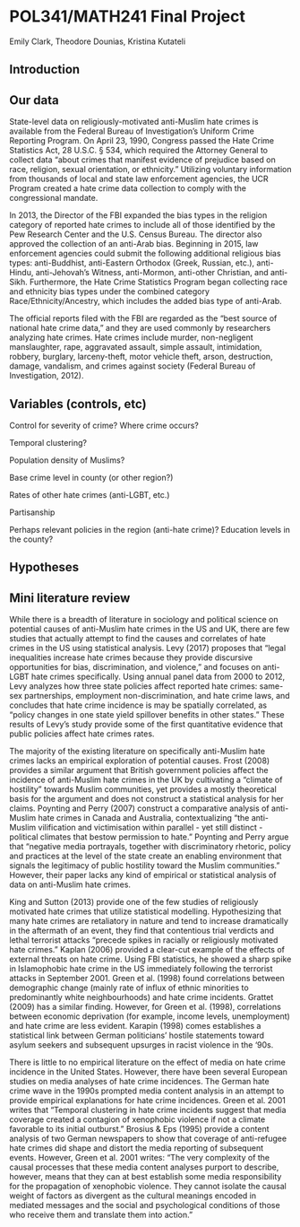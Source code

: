 POL341/MATH241 Final Project
================
Emily Clark, Theodore Dounias, Kristina Kutateli

Introduction
------------

Our data
--------

State-level data on religiously-motivated anti-Muslim hate crimes is available from the Federal Bureau of Investigation’s Uniform Crime Reporting Program. On April 23, 1990, Congress passed the Hate Crime Statistics Act, 28 U.S.C. § 534, which required the Attorney General to collect data “about crimes that manifest evidence of prejudice based on race, religion, sexual orientation, or ethnicity.” Utilizing voluntary information from thousands of local and state law enforcement agencies, the UCR Program created a hate crime data collection to comply with the congressional mandate.

In 2013, the Director of the FBI expanded the bias types in the religion category of reported hate crimes to include all of those identified by the Pew Research Center and the U.S. Census Bureau. The director also approved the collection of an anti-Arab bias. Beginning in 2015, law enforcement agencies could submit the following additional religious bias types: anti-Buddhist, anti-Eastern Orthodox (Greek, Russian, etc.), anti-Hindu, anti-Jehovah’s Witness, anti-Mormon, anti-other Christian, and anti-Sikh. Furthermore, the Hate Crime Statistics Program began collecting race and ethnicity bias types under the combined category Race/Ethnicity/Ancestry, which includes the added bias type of anti-Arab.

The official reports filed with the FBI are regarded as the “best source of national hate crime data,” and they are used commonly by researchers analyzing hate crimes. Hate crimes include murder, non-negligent manslaughter, rape, aggravated assault, simple assault, intimidation, robbery, burglary, larceny-theft, motor vehicle theft, arson, destruction, damage, vandalism, and crimes against society (Federal Bureau of Investigation, 2012).

Variables (controls, etc)
-------------------------

Control for severity of crime? Where crime occurs?

Temporal clustering?

Population density of Muslims?

Base crime level in county (or other region?)

Rates of other hate crimes (anti-LGBT, etc.)

Partisanship

Perhaps relevant policies in the region (anti-hate crime)?
Education levels in the county?

Hypotheses
----------

Mini literature review
----------------------

While there is a breadth of literature in sociology and political science on potential causes of anti-Muslim hate crimes in the US and UK, there are few studies that actually attempt to find the causes and correlates of hate crimes in the US using statistical analysis. Levy (2017) proposes that “legal inequalities increase hate crimes because they provide discursive opportunities for bias, discrimination, and violence,” and focuses on anti-LGBT hate crimes specifically. Using annual panel data from 2000 to 2012, Levy analyzes how three state policies affect reported hate crimes: same-sex partnerships, employment non-discrimination, and hate crime laws, and concludes that hate crime incidence is may be spatially correlated, as “policy changes in one state yield spillover benefits in other states.” These results of Levy’s study provide some of the first quantitative evidence that public policies affect hate crimes rates.

The majority of the existing literature on specifically anti-Muslim hate crimes lacks an empirical exploration of potential causes. Frost (2008) provides a similar argument that British government policies affect the incidence of anti-Muslim hate crimes in the UK by cultivating a “climate of hostility” towards Muslim communities, yet provides a mostly theoretical basis for the argument and does not construct a statistical analysis for her claims. Poynting and Perry (2007) construct a comparative analysis of anti-Muslim hate crimes in Canada and Australia, contextualizing “the anti-Muslim vilification and victimisation within parallel - yet still distinct - political climates that bestow permission to hate.” Poynting and Perry argue that “negative media portrayals, together with discriminatory rhetoric, policy and practices at the level of the state create an enabling environment that signals the legitimacy of public hostility toward the Muslim communities.” However, their paper lacks any kind of empirical or statistical analysis of data on anti-Muslim hate crimes.

King and Sutton (2013) provide one of the few studies of religiously motivated hate crimes that utilize statistical modelling. Hypothesizing that many hate crimes are retaliatory in nature and tend to increase dramatically in the aftermath of an event, they find that contentious trial verdicts and lethal terrorist attacks “precede spikes in racially or religiously motivated hate crimes.” Kaplan (2006) provided a clear-cut example of the effects of external threats on hate crime. Using FBI statistics, he showed a sharp spike in Islamophobic hate crime in the US immediately following the terrorist attacks in September 2001. Green et al. (1998) found correlations between demographic change (mainly rate of influx of ethnic minorities to predominantly white neighbourhoods) and hate crime incidents. Grattet (2009) has a similar finding. However, for Green et al. (1998), correlations between economic deprivation (for example, income levels, unemployment) and hate crime are less evident. Karapin (1998) comes establishes a statistical link between German politicians’ hostile statements toward asylum seekers and subsequent upsurges in racist violence in the ‘90s.

There is little to no empirical literature on the effect of media on hate crime incidence in the United States. However, there have been several European studies on media analyses of hate crime incidences. The German hate crime wave in the 1990s prompted media content analysis in an attempt to provide empirical explanations for hate crime incidences. Green et al. 2001 writes that “Temporal clustering in hate crime incidents suggest that media coverage created a contagion of xenophobic violence if not a climate favorable to its initial outburst.” Brosius & Eps (1995) provide a content analysis of two German newspapers to show that coverage of anti-refugee hate crimes did shape and distort the media reporting of subsequent events. However, Green et al. 2001 writes: “The very complexity of the causal processes that these media content analyses purport to describe, however, means that they can at best establish some media responsibility for the propagation of xenophobic violence. They cannot isolate the causal weight of factors as divergent as the cultural meanings encoded in mediated messages and the social and psychological conditions of those who receive them and translate them into action.”
